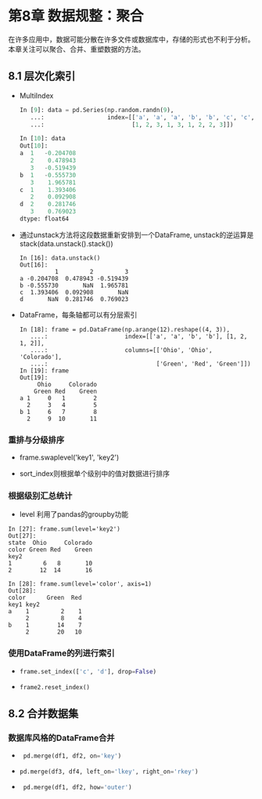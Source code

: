 # 第8章 数据规整：聚合

在许多应用中，数据可能分散在许多文件或数据库中，存储的形式也不利于分析。本章关注可以聚合、合并、重塑数据的方法。

## 8.1 层次化索引

* MultiIndex

  ```python
  In [9]: data = pd.Series(np.random.randn(9),
     ...:                  index=[['a', 'a', 'a', 'b', 'b', 'c', 'c', 'd', 'd'],
     ...:                         [1, 2, 3, 1, 3, 1, 2, 2, 3]])
  
  In [10]: data
  Out[10]: 
  a  1   -0.204708
     2    0.478943
     3   -0.519439
  b  1   -0.555730
     3    1.965781
  c  1    1.393406
     2    0.092908
  d  2    0.281746
     3    0.769023
  dtype: float64
  ```

* 通过unstack方法将这段数据重新安排到一个DataFrame,  unstack的逆运算是stack(data.unstack().stack())

  ```
  In [16]: data.unstack()
  Out[16]: 
            1         2         3
  a -0.204708  0.478943 -0.519439
  b -0.555730       NaN  1.965781
  c  1.393406  0.092908       NaN
  d       NaN  0.281746  0.769023
  ```

* DataFrame，每条轴都可以有分层索引

  ```
  In [18]: frame = pd.DataFrame(np.arange(12).reshape((4, 3)),
     ....:                      index=[['a', 'a', 'b', 'b'], [1, 2, 1, 2]],
     ....:                      columns=[['Ohio', 'Ohio', 'Colorado'],
     ....:                               ['Green', 'Red', 'Green']])
  In [19]: frame
  Out[19]: 
       Ohio     Colorado
      Green Red    Green
  a 1     0   1        2
    2     3   4        5
  b 1     6   7        8
    2     9  10       11
  ```

### 重排与分级排序

* frame.swaplevel('key1', 'key2')

* sort_index则根据单个级别中的值对数据进行排序

### 根据级别汇总统计

* level   利用了pandas的groupby功能

```
In [27]: frame.sum(level='key2')
Out[27]: 
state  Ohio     Colorado
color Green Red    Green
key2                    
1         6   8       10
2        12  14       16

In [28]: frame.sum(level='color', axis=1)
Out[28]: 
color      Green  Red
key1 key2            
a    1         2    1
     2         8    4
b    1        14    7
     2        20   10
```

### 使用DataFrame的列进行索引

* ```python
  frame.set_index(['c', 'd'], drop=False)
  ```

* ```python
  frame2.reset_index()
  ```

## 8.2 合并数据集

### 数据库风格的DataFrame合并

* ```python
   pd.merge(df1, df2, on='key')
  ```

* ```python
  pd.merge(df3, df4, left_on='lkey', right_on='rkey')
  ```

* ```python
   pd.merge(df1, df2, how='outer')
  ```